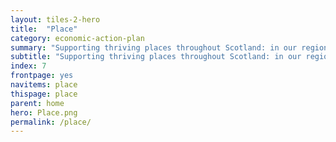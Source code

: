 ```yaml
---
layout: tiles-2-hero
title:  "Place"
category: economic-action-plan
summary: "Supporting thriving places throughout Scotland: in our regions, cities, towns and the rural economy."
subtitle: "Supporting thriving places throughout Scotland: in our regions, cities, towns and the rural economy."
index: 7
frontpage: yes
navitems: place
thispage: place
parent: home
hero: Place.png
permalink: /place/
---
```


